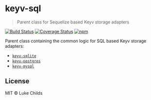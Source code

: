 # keyv-sql

> Parent class for Sequelize based Keyv storage adapters

[![Build Status](https://travis-ci.org/lukechilds/keyv-sql.svg?branch=master)](https://travis-ci.org/lukechilds/keyv-sql)
[![Coverage Status](https://coveralls.io/repos/github/lukechilds/keyv-sql/badge.svg?branch=master)](https://coveralls.io/github/lukechilds/keyv-sql?branch=master)
[![npm](https://img.shields.io/npm/v/keyv-sql.svg)](https://www.npmjs.com/package/keyv-sql)

Parent class containing the common logic for SQL based Keyv storage adapters:

- [`keyv-sqlite`](https://github.com/lukechilds/keyv-sqlite)
- [`keyv-postgres`](https://github.com/lukechilds/keyv-postgres)
- [`keyv-mysql`](https://github.com/lukechilds/keyv-mysql)

## License

MIT © Luke Childs
